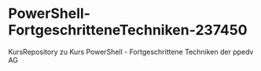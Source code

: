 # PowerShell-FortgeschritteneTechniken-237450
KursRepository zu Kurs PowerShell - Fortgeschrittene Techniken der ppedv AG
